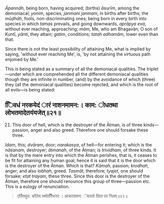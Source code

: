 *Āpannāh*, being born, having acquired; (births) *āsurīm*, among the demoniacal; *yonim*, species; *janmani janmani*, in births after births; the *mūḍhāh*, fools, non-discriminating ones; being born in every birth into species in which *tamas* prevails, and going downwards, *aprāpya eva*, without ever reaching, approaching; *mām*, Me, who am Bhagavān; O son of Kuntī, *yānti*, they attain; *gatim*, conditions; *tatah adhamām*, lower even than that.

Since there is not the least possibility of attaining Me, what is implied by saying, 'without ever reaching Me', is, 'by not attaining the virtuous path enjoined by Me.'

This is being stated as a summary of all the demoniacal qualities. The triplet—under which are comprehended all the different demoniacal qualities though they are infinite in number, (and) by the avoidance of which (three) they (all the demoniacal qualities) become rejected, and which is the root of all evils—is being stated:

## ििवधं नरकयेदं ारं नाशनमामन:। काम: ोधतथा लोभतमादेतयंयजेत्॥२१॥

21. This door of hell, which is the destroyer of the Ātman, is of three kinds—passion, anger and also greed. Therefore one should forsake these three.

*Idam*, this; *dvāram*, door; *narakasya*, of hell—for entering it; which is the *nāśanam*, destroyer; *ātmanah*, of the Ātman; is *trividham*, of three kinds. It is that by the mere entry into which the Ātman perishes, that is, it ceases to be fit for attaining any human goal; hence it is said that it is the door which is the destroyer of the Ātman. Which is that? *Kāmah*, passion; *krodhah*, anger; and also *lobhah*, greed. *Tasmāt*, therefore; *tyajet*, one should forsake; *etat trayam*, these three. Since this door is the destroyer of the Ātman, therefore one should renounce this group of three—passion etc. This is a eulogy of renunciation.

> एतैिवमुत: कौतेय तमोारैििभनर:। आचरयामन: ेयततो याित पर गितम्॥२२॥